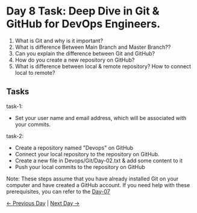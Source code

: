 # Day 8 Task: Deep Dive in Git & GitHub for DevOps Engineers.

1. What is Git and why is it important?
2. What is difference Between Main Branch and Master Branch??
3. Can you explain the difference between Git and GitHub?
4. How do you create a new repository on GitHub?
5. What is difference between local & remote repository? How to connect local to remote?

## Tasks

task-1:

- Set your user name and email address, which will be associated with your commits.

task-2:

- Create a repository named "Devops" on GitHub
- Connect your local repository to the repository on GitHub.
- Create a new file in Devops/Git/Day-02.txt & add some content to it
- Push your local commits to the repository on GitHub
  

Note: These steps assume that you have already installed Git on your computer and have created a GitHub account. If you need help with these prerequisites, you can refer to the [Day-07](../Day07/README.md)

[← Previous Day](../Day07/README.md) | [Next Day →](../Day09/README.md)